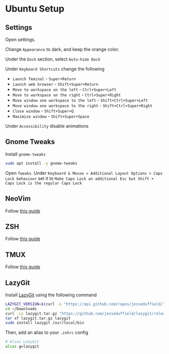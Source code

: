 # Ubuntu Setup

## Settings

Open settings.

Change `Appearance` to dark, and keep the orange color.

Under the `Dock` section, select `Auto-hide Dock`

Under `Keyboard Shortcuts` change the following

- `Launch Teminal` - `Super+Return`
- `Launch web browser` - `Shift+Super+Return`
- `Move to workspace on the left` - `Ctrl+Super+Left`
- `Move to workspace on the right` - `Ctrl+Super+Right`
- `Move window one workspace to the left` - `Shift+Ctrl+Super+Left`
- `Move window one workspace to the right` - `Shift+Ctrl+Super+Right`
- `Close window` - `Shift+Super+Q`
- `Maximize window` - `Shift+Super+Space`

Under `Accessibility` disable animations

## Gnome Tweaks

Install `gnome-tweaks`

```bash
sudo apt install -y gnome-tweaks
```

Open `Tweaks`. Under `Keyboard & Mouse > Additional Layout Options > Caps Lock behaviour` set it to `Make Caps Lock an additional Esc but Shift + Caps Lock is the regular Caps Lock`

## NeoVim

Follow [this guide](https://github.com/JosefUtbult/neovim-config)

## ZSH

Follow [this guide](https://github.com/JosefUtbult/Zsh-Setup)

## TMUX

Follow [this guide](https://github.com/JosefUtbult/tmux-config)

## LazyGit

Install [LazyGit](https://github.com/jesseduffield/lazygit#ubuntu) using the following command

```bash
LAZYGIT_VERSION=$(curl -s "https://api.github.com/repos/jesseduffield/lazygit/releases/latest" | grep -Po '"tag_name": "v\K[^"]*')
cd ~/Downloads
curl -Lo lazygit.tar.gz "https://github.com/jesseduffield/lazygit/releases/latest/download/lazygit_${LAZYGIT_VERSION}_Linux_x86_64.tar.gz"
tar xf lazygit.tar.gz lazygit
sudo install lazygit /usr/local/bin
```

Then, add an alias to your `.zshrc` config

```bash
# Alias LazyGit
alias g=lazygit
```
